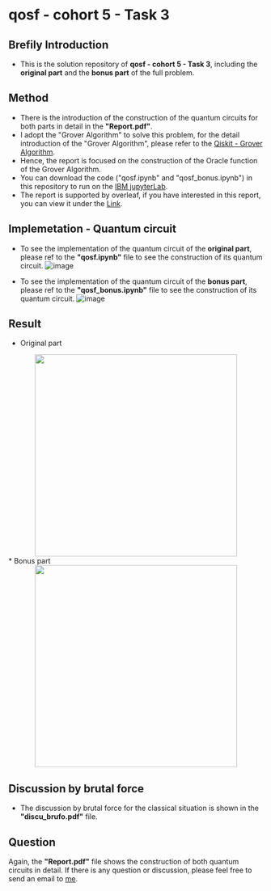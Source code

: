 # qosf - cohort 5 - Task 3

## Brefily Introduction
* This is the solution repository of **qosf - cohort 5 - Task 3**, including the **original part** and the **bonus part** of the full problem.


## Method
* There is the introduction of the construction of the quantum circuits for both parts in detail in the **"Report.pdf"**.
* I adopt the "Grover Algorithm" to solve this problem, for the detail introduction of the "Grover Algorithm", please refer to the [Qiskit - Grover Algorithm](https://qiskit.org/textbook/ch-algorithms/grover.html).
* Hence, the report is focused on the construction of the Oracle function of the Grover Algorithm.
* You can download the code ("qosf.ipynb" and "qosf_bonus.ipynb") in this repository to run on the [IBM jupyterLab](https://lab.quantum-computing.ibm.com/user/5eef481099288700193a0d60/lab/tree/qosf_bonus.ipynb?redirects=1).
* The report is supported by overleaf, if you have interested in this report, you can view it under the [Link](https://www.overleaf.com/read/nfwpkvphgdpm).


## Implemetation - Quantum circuit
* To see the implementation of the quantum circuit of the **original part**, please ref to the **"qosf.ipynb"** file to see the construction of its quantum circuit.
![image](https://github.com/Yi-Huaaa/qosf-task3/blob/main/plot/full%20qc.png)

* To see the implementation of the quantum circuit of the **bonus part**, please ref to the **"qosf_bonus.ipynb"** file to see the construction of its quantum circuit.
![image](https://github.com/Yi-Huaaa/qosf-task3/blob/main/plot/bonus_qc.png)

## Result
* Original part
<!-- ![image](https://github.com/Yi-Huaaa/qosf-task3/blob/main/plot/result.png=40%x) -->
<div align="center"><img src="https://github.com/Yi-Huaaa/qosf-task3/blob/main/plot/result.png" width="400"/><br/> </div>
* Bonus part
<!-- ![image](https://github.com/Yi-Huaaa/qosf-task3/blob/main/plot/bonus_result.png) -->
<div align="center"><img src="https://github.com/Yi-Huaaa/qosf-task3/blob/main/plot/bonus_result.png" width="400"/><br/> </div>


## Discussion by brutal force
* The discussion by brutal force for the classical situation is shown in the **"discu_brufo.pdf"** file.

## Question
Again, the **"Report.pdf"** file shows the construction of both quantum circuits in detail. 
If there is any question or discussion, please feel free to send an email to [me](mailto:r09944072@csie.ntu.edu.tw).




